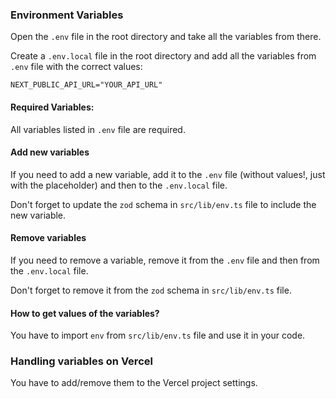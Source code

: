 ### Environment Variables

Open the `.env` file in the root directory and take all the variables from there.

Create a `.env.local` file in the root directory and add all the variables from `.env` file with the correct values:

```plaintext
NEXT_PUBLIC_API_URL="YOUR_API_URL"
```

#### Required Variables:

All variables listed in `.env` file are required.

#### Add new variables

If you need to add a new variable, add it to the `.env` file (without values!, just with the placeholder) and then to the `.env.local` file.

Don't forget to update the `zod` schema in `src/lib/env.ts` file to include the new variable.

#### Remove variables

If you need to remove a variable, remove it from the `.env` file and then from the `.env.local` file.

Don't forget to remove it from the `zod` schema in `src/lib/env.ts` file.

#### How to get values of the variables?

You have to import `env` from `src/lib/env.ts` file and use it in your code.

### Handling variables on Vercel

You have to add/remove them to the Vercel project settings.
